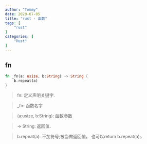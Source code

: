```yaml
---
author: "Tommy"
date: 2020-07-05
title: "rust - 函数"
tags: [
    "rust"
]
categories: [
    "Rust"
]
---
```


## fn

```rust
fn _fn(a: usize, b:String) -> String {
    b.repeat(a)
}
```

> fn: 定义声明关键字. 

> _fn: 函数名字

> (a:usize, b:String): 函数参数

> -> String: 返回值.

> b.repeat(a): 不加符号;被当做返回值。 也可以return b.repeat(a);.

